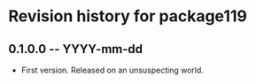 # Revision history for package119

## 0.1.0.0 -- YYYY-mm-dd

* First version. Released on an unsuspecting world.
